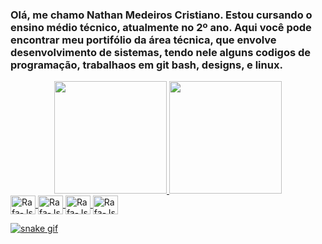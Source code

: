 
### __Olá, me chamo Nathan Medeiros Cristiano. Estou cursando o ensino médio técnico, atualmente no 2º ano. Aqui você pode encontrar meu portifólio da área técnica, que envolve desenvolvimento de sistemas, tendo nele alguns codigos de programação, trabalhaos em git bash, designs, e linux.__  


 <div align="center">
  <a href="https://github.com/NatHanzMedeiros">
  <img height="180em" src="https://github-readme-stats.vercel.app/api?username=NatHanzMedeiros&show_icons=true&theme=vue&include_all_commits=true&count_private=true"/>
  <img height="180em" src="https://github-readme-stats.vercel.app/api/top-langs/?username=NatHanzMedeiros&layout=compact&langs_count=7&theme=vue"/>
</div>
 
 <img align="center" alt="Rafa-Js" height="30" width="40" src="https://cdn.jsdelivr.net/gh/devicons/devicon/icons/java/java-plain.svg" />
 <img align="center" alt="Rafa-Js" height="30" width="40" src="https://cdn.jsdelivr.net/gh/devicons/devicon/icons/figma/figma-original.svg" />
 <img align="center" alt="Rafa-Js" height="30" width="40" src="https://cdn.jsdelivr.net/gh/devicons/devicon/icons/git/git-original.svg" />
 <img align="center" alt="Rafa-Js" height="30" width="40" src="https://cdn.jsdelivr.net/gh/devicons/devicon/icons/linux/linux-original.svg" />        

                     
           
![snake gif](https://github.com/NatHanzMedeiros/NatHanzMedeiros/blob/output/github-contribution-grid-snake.svg)
